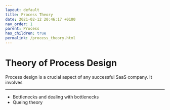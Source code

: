 ```yaml
---
layout: default
title: Process Theory
date: 2021-02-12 20:46:17 +0100
nav_order: 1
parent: Process
has_children: true
permalink: /process_theory.html
---
```


# Theory of Process Design

Process design is a crucial aspect of any successful SaaS company. It involves

---

- Bottlenecks and dealing with bottlenecks
- Queing theory
